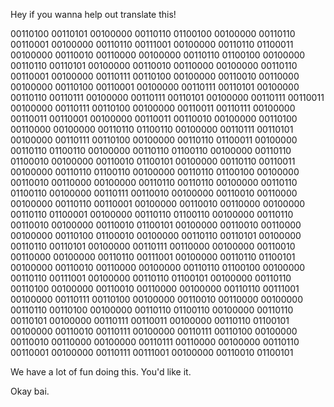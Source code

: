 Hey if you wanna help out translate this!

00110100 00110101 00100000 00110110 01100100 00100000 00110110 00110001 00100000 00110110 00111001 00100000 00110110 01100011 00100000 00110010 00110000 00100000 00110110 01100100 00100000 00110110 00110101 00100000 00110010 00110000 00100000 00110110 00110001 00100000 00110111 00110100 00100000 00110010 00110000 00100000 00110100 00110001 00100000 00110111 00110101 00100000 00110110 00110111 00100000 00110111 00110101 00100000 00110111 00110011 00100000 00110111 00110100 00100000 00110011 00110111 00100000 00110011 00110001 00100000 00110011 00110010 00100000 00110100 00110000 00100000 00110110 01100110 00100000 00110111 00110101 00100000 00110111 00110100 00100000 00110110 01100011 00100000 00110110 01100110 00100000 00110110 01100110 00100000 00110110 01100010 00100000 00110010 01100101 00100000 00110110 00110011 00100000 00110110 01100110 00100000 00110110 01100100 00100000 00110010 00110000 00100000 00110110 00110110 00100000 00110110 01100110 00100000 00110111 00110010 00100000 00110010 00110000 00100000 00110110 00110001 00100000 00110010 00110000 00100000 00110110 01100001 00100000 00110110 01100110 00100000 00110110 00110010 00100000 00110010 01100101 00100000 00110010 00110000 00100000 00110100 01100010 00100000 00110110 00110101 00100000 00110110 00110101 00100000 00110111 00110000 00100000 00110010 00110000 00100000 00110110 00111001 00100000 00110110 01100101 00100000 00110010 00110000 00100000 00110110 01100100 00100000 00110110 00111001 00100000 00110110 01100101 00100000 00110110 00110100 00100000 00110010 00110000 00100000 00110110 00111001 00100000 00110111 00110100 00100000 00110010 00110000 00100000 00110110 00110100 00100000 00110110 01100110 00100000 00110110 00110101 00100000 00110111 00110011 00100000 00110110 01100101 00100000 00110010 00110111 00100000 00110111 00110100 00100000 00110010 00110000 00100000 00110111 00110000 00100000 00110110 00110001 00100000 00110111 00111001 00100000 00110010 01100101

We have a lot of fun doing this. You'd like it.

Okay bai. 
